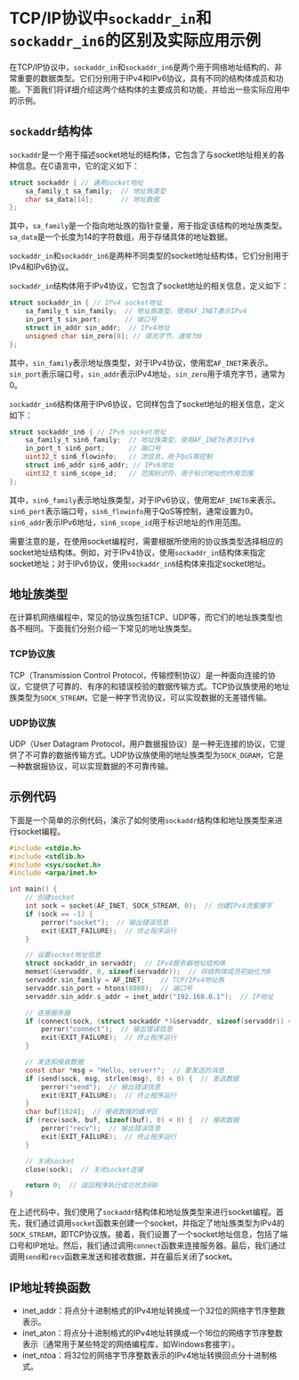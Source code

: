 # TCP/IP协议中`sockaddr_in`和`sockaddr_in6`的区别及实际应用示例

在TCP/IP协议中，`sockaddr_in`和`sockaddr_in6`是两个用于网络地址结构的、非常重要的数据类型。它们分别用于IPv4和IPv6协议，具有不同的结构体成员和功能。下面我们将详细介绍这两个结构体的主要成员和功能，并给出一些实际应用中的示例。

## `sockaddr`结构体

`sockaddr`是一个用于描述socket地址的结构体，它包含了与socket地址相关的各种信息。在C语言中，它的定义如下：


```c
struct sockaddr { // 通用socket地址
    sa_family_t sa_family;  // 地址族类型
    char sa_data[14];       // 地址数据
};
```
其中，`sa_family`是一个指向地址族的指针变量，用于指定该结构的地址族类型。`sa_data`是一个长度为14的字符数组，用于存储具体的地址数据。

`sockaddr_in`和`sockaddr_in6`是两种不同类型的socket地址结构体，它们分别用于IPv4和IPv6协议。

`sockaddr_in`结构体用于IPv4协议，它包含了socket地址的相关信息，定义如下：


```c
struct sockaddr_in { // IPv4 socket地址
    sa_family_t sin_family;  // 地址族类型，使用AF_INET表示IPv4
    in_port_t sin_port;      // 端口号
    struct in_addr sin_addr;  // IPv4地址
    unsigned char sin_zero[8]; // 填充字节，通常为0
};
```
其中，`sin_family`表示地址族类型，对于IPv4协议，使用宏`AF_INET`来表示。`sin_port`表示端口号，`sin_addr`表示IPv4地址，`sin_zero`用于填充字节，通常为0。

`sockaddr_in6`结构体用于IPv6协议，它同样包含了socket地址的相关信息，定义如下：


```c
struct sockaddr_in6 { // IPv6 socket地址
    sa_family_t sin6_family;  // 地址族类型，使用AF_INET6表示IPv6
    in_port_t sin6_port;      // 端口号
    uint32_t sin6_flowinfo;   // 流信息，用于QoS等控制
    struct in6_addr sin6_addr; // IPv6地址
    uint32_t sin6_scope_id;   // 范围标识符，用于标识地址的作用范围
};
```
其中，`sin6_family`表示地址族类型，对于IPv6协议，使用宏`AF_INET6`来表示。`sin6_port`表示端口号，`sin6_flowinfo`用于QoS等控制，通常设置为0。`sin6_addr`表示IPv6地址，`sin6_scope_id`用于标识地址的作用范围。

需要注意的是，在使用socket编程时，需要根据所使用的协议族类型选择相应的socket地址结构体。例如，对于IPv4协议，使用`sockaddr_in`结构体来指定socket地址；对于IPv6协议，使用`sockaddr_in6`结构体来指定socket地址。

## 地址族类型

在计算机网络编程中，常见的协议族包括TCP、UDP等，而它们的地址族类型也各不相同。下面我们分别介绍一下常见的地址族类型。

### TCP协议族

TCP（Transmission Control Protocol，传输控制协议）是一种面向连接的协议，它提供了可靠的、有序的和错误校验的数据传输方式。TCP协议族使用的地址族类型为`SOCK_STREAM`，它是一种字节流协议，可以实现数据的无差错传输。

### UDP协议族

UDP（User Datagram Protocol，用户数据报协议）是一种无连接的协议，它提供了不可靠的数据传输方式。UDP协议族使用的地址族类型为`SOCK_DGRAM`，它是一种数据报协议，可以实现数据的不可靠传输。

## 示例代码

下面是一个简单的示例代码，演示了如何使用`sockaddr`结构体和地址族类型来进行socket编程。


```c
#include <stdio.h>
#include <stdlib.h>
#include <sys/socket.h>
#include <arpa/inet.h>

int main() {
    // 创建socket
    int sock = socket(AF_INET, SOCK_STREAM, 0);  // 创建IPv4流套接字
    if (sock == -1) {
        perror("socket");  // 输出错误信息
        exit(EXIT_FAILURE);  // 终止程序运行
    }

    // 设置socket地址信息
    struct sockaddr_in servaddr;  // IPv4服务器地址结构体
    memset(&servaddr, 0, sizeof(servaddr));  // 将结构体成员初始化为0
    servaddr.sin_family = AF_INET;    // TCP/IPv4地址族
    servaddr.sin_port = htons(8080);  // 端口号
    servaddr.sin_addr.s_addr = inet_addr("192.168.0.1");  // IP地址

    // 连接服务器
    if (connect(sock, (struct sockaddr *)&servaddr, sizeof(servaddr)) < 0) {  // 连接服务器
        perror("connect");  // 输出错误信息
        exit(EXIT_FAILURE);  // 终止程序运行
    }

    // 发送和接收数据
    const char *msg = "Hello, server!";  // 要发送的消息
    if (send(sock, msg, strlen(msg), 0) < 0) {  // 发送数据
        perror("send");  // 输出错误信息
        exit(EXIT_FAILURE);  // 终止程序运行
    }
    char buf[1024];  // 接收数据的缓冲区
    if (recv(sock, buf, sizeof(buf), 0) < 0) {  // 接收数据
        perror("recv");  // 输出错误信息
        exit(EXIT_FAILURE);  // 终止程序运行
    }

    // 关闭socket
    close(sock);  // 关闭socket连接

    return 0;  // 返回程序执行成功状态码0
}
```
在上述代码中，我们使用了`sockaddr`结构体和地址族类型来进行socket编程。首先，我们通过调用`socket`函数来创建一个socket，并指定了地址族类型为IPv4的`SOCK_STREAM`，即TCP协议族。接着，我们设置了一个socket地址信息，包括了端口号和IP地址。然后，我们通过调用`connect`函数来连接服务器。最后，我们通过调用`send`和`recv`函数来发送和接收数据，并在最后关闭了socket。

## IP地址转换函数  
* inet_addr：将点分十进制格式的IPv4地址转换成一个32位的网络字节序整数表示。  
* inet_aton：将点分十进制格式的IPv4地址转换成一个16位的网络字节序整数表示（通常用于某些特定的网络编程库，如Windows套接字）。  
* inet_ntoa：将32位的网络字节序整数表示的IPv4地址转换回点分十进制格式。